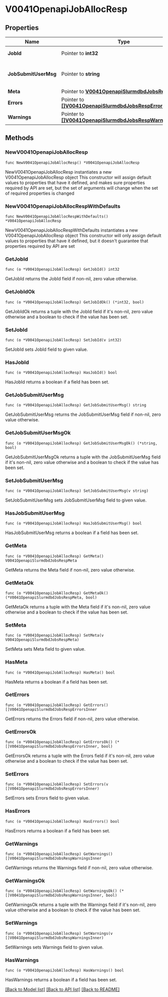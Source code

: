 # V0041OpenapiJobAllocResp

## Properties

Name | Type | Description | Notes
------------ | ------------- | ------------- | -------------
**JobId** | Pointer to **int32** | Submitted Job ID | [optional] 
**JobSubmitUserMsg** | Pointer to **string** | Job submission user message | [optional] 
**Meta** | Pointer to [**V0041OpenapiSlurmdbdJobsRespMeta**](V0041OpenapiSlurmdbdJobsRespMeta.md) |  | [optional] 
**Errors** | Pointer to [**[]V0041OpenapiSlurmdbdJobsRespErrorsInner**](V0041OpenapiSlurmdbdJobsRespErrorsInner.md) | Query errors | [optional] 
**Warnings** | Pointer to [**[]V0041OpenapiSlurmdbdJobsRespWarningsInner**](V0041OpenapiSlurmdbdJobsRespWarningsInner.md) | Query warnings | [optional] 

## Methods

### NewV0041OpenapiJobAllocResp

`func NewV0041OpenapiJobAllocResp() *V0041OpenapiJobAllocResp`

NewV0041OpenapiJobAllocResp instantiates a new V0041OpenapiJobAllocResp object
This constructor will assign default values to properties that have it defined,
and makes sure properties required by API are set, but the set of arguments
will change when the set of required properties is changed

### NewV0041OpenapiJobAllocRespWithDefaults

`func NewV0041OpenapiJobAllocRespWithDefaults() *V0041OpenapiJobAllocResp`

NewV0041OpenapiJobAllocRespWithDefaults instantiates a new V0041OpenapiJobAllocResp object
This constructor will only assign default values to properties that have it defined,
but it doesn't guarantee that properties required by API are set

### GetJobId

`func (o *V0041OpenapiJobAllocResp) GetJobId() int32`

GetJobId returns the JobId field if non-nil, zero value otherwise.

### GetJobIdOk

`func (o *V0041OpenapiJobAllocResp) GetJobIdOk() (*int32, bool)`

GetJobIdOk returns a tuple with the JobId field if it's non-nil, zero value otherwise
and a boolean to check if the value has been set.

### SetJobId

`func (o *V0041OpenapiJobAllocResp) SetJobId(v int32)`

SetJobId sets JobId field to given value.

### HasJobId

`func (o *V0041OpenapiJobAllocResp) HasJobId() bool`

HasJobId returns a boolean if a field has been set.

### GetJobSubmitUserMsg

`func (o *V0041OpenapiJobAllocResp) GetJobSubmitUserMsg() string`

GetJobSubmitUserMsg returns the JobSubmitUserMsg field if non-nil, zero value otherwise.

### GetJobSubmitUserMsgOk

`func (o *V0041OpenapiJobAllocResp) GetJobSubmitUserMsgOk() (*string, bool)`

GetJobSubmitUserMsgOk returns a tuple with the JobSubmitUserMsg field if it's non-nil, zero value otherwise
and a boolean to check if the value has been set.

### SetJobSubmitUserMsg

`func (o *V0041OpenapiJobAllocResp) SetJobSubmitUserMsg(v string)`

SetJobSubmitUserMsg sets JobSubmitUserMsg field to given value.

### HasJobSubmitUserMsg

`func (o *V0041OpenapiJobAllocResp) HasJobSubmitUserMsg() bool`

HasJobSubmitUserMsg returns a boolean if a field has been set.

### GetMeta

`func (o *V0041OpenapiJobAllocResp) GetMeta() V0041OpenapiSlurmdbdJobsRespMeta`

GetMeta returns the Meta field if non-nil, zero value otherwise.

### GetMetaOk

`func (o *V0041OpenapiJobAllocResp) GetMetaOk() (*V0041OpenapiSlurmdbdJobsRespMeta, bool)`

GetMetaOk returns a tuple with the Meta field if it's non-nil, zero value otherwise
and a boolean to check if the value has been set.

### SetMeta

`func (o *V0041OpenapiJobAllocResp) SetMeta(v V0041OpenapiSlurmdbdJobsRespMeta)`

SetMeta sets Meta field to given value.

### HasMeta

`func (o *V0041OpenapiJobAllocResp) HasMeta() bool`

HasMeta returns a boolean if a field has been set.

### GetErrors

`func (o *V0041OpenapiJobAllocResp) GetErrors() []V0041OpenapiSlurmdbdJobsRespErrorsInner`

GetErrors returns the Errors field if non-nil, zero value otherwise.

### GetErrorsOk

`func (o *V0041OpenapiJobAllocResp) GetErrorsOk() (*[]V0041OpenapiSlurmdbdJobsRespErrorsInner, bool)`

GetErrorsOk returns a tuple with the Errors field if it's non-nil, zero value otherwise
and a boolean to check if the value has been set.

### SetErrors

`func (o *V0041OpenapiJobAllocResp) SetErrors(v []V0041OpenapiSlurmdbdJobsRespErrorsInner)`

SetErrors sets Errors field to given value.

### HasErrors

`func (o *V0041OpenapiJobAllocResp) HasErrors() bool`

HasErrors returns a boolean if a field has been set.

### GetWarnings

`func (o *V0041OpenapiJobAllocResp) GetWarnings() []V0041OpenapiSlurmdbdJobsRespWarningsInner`

GetWarnings returns the Warnings field if non-nil, zero value otherwise.

### GetWarningsOk

`func (o *V0041OpenapiJobAllocResp) GetWarningsOk() (*[]V0041OpenapiSlurmdbdJobsRespWarningsInner, bool)`

GetWarningsOk returns a tuple with the Warnings field if it's non-nil, zero value otherwise
and a boolean to check if the value has been set.

### SetWarnings

`func (o *V0041OpenapiJobAllocResp) SetWarnings(v []V0041OpenapiSlurmdbdJobsRespWarningsInner)`

SetWarnings sets Warnings field to given value.

### HasWarnings

`func (o *V0041OpenapiJobAllocResp) HasWarnings() bool`

HasWarnings returns a boolean if a field has been set.


[[Back to Model list]](../README.md#documentation-for-models) [[Back to API list]](../README.md#documentation-for-api-endpoints) [[Back to README]](../README.md)


